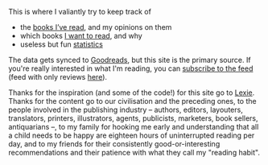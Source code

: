 This is where I valiantly try to keep track of

* the [books I’ve read](/reviews/), and my opinions on them
* which books [I want to read](/to-read/), and why
* useless but fun [statistics](/stats/)

The data gets synced to [Goodreads](https://www.goodreads.com/rixx), but this site is the primary source. If you're
really interested in what I'm reading, you can [subscribe to the feed](/feed.atom) (feed with only reviews
[here](/reviews.atom)).

Thanks for the inspiration (and some of the code!) for this site go to [Lexie](https://books.alexwlchan.net). Thanks for
the content go to our civilisation and the preceding ones, to the people involved in the publishing industry – authors,
editors, layouters, translators, printers, illustrators, agents, publicists, marketers, book sellers, antiquarians –, to
my family for hooking me early and understanding that all a child needs to be happy are eighteen hours of uninterrupted
reading per day, and to my friends for their consistently good-or-interesting recommendations and their patience with
what they call my "reading habit".
